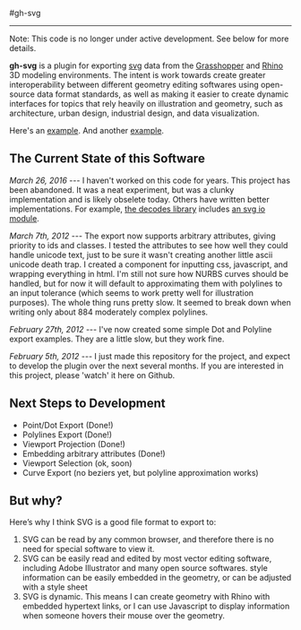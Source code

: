 #gh-svg

---

Note: This code is no longer under active development. See below for more details.

__gh-svg__ is a plugin for exporting [svg](http://www.w3.org/Graphics/SVG/) data from the [Grasshopper](http://grasshopper3d.com) and
[Rhino](http://www.rhino3d.com/) 3D modeling environments. The intent is work towards create greater
interoperability between different geometry editing softwares using open-source data
format standards, as well as making it easier to create dynamic interfaces
for topics that rely heavily on illustration and geometry, such as architecture,
urban design, industrial design, and data visualization.


Here's an [example](http://benjamingolder.com/static/files/dynamic_example.html).
And another [example](http://benjamingolder.com/static/files/bcn_example.html).


## The Current State of this Software

_March 26, 2016 ---_ I haven't worked on this code for years. This project has been abandoned. It was a neat experiment, but was a clunky implementation and is likely obselete today. Others have written better implementations. For example, [the decodes library](http://decod.es/) includes [an svg io module](https://github.com/ksteinfe/decodes/blob/master/decodes/io/svg_out.py). 

_March 7th, 2012 ---_ The export now supports arbitrary attributes, giving priority to ids and classes. I tested the attributes to see how well they
could handle unicode text, just to be sure it wasn't creating another little ascii unicode death trap.
I created a component for inputting css,
javascript, and wrapping everything in html. I'm still not sure how NURBS
curves should be handled, but for now it will default to approximating them
with polylines to an input tolerance (which seems to work pretty well for
illustration purposes). The whole thing runs pretty slow. It seemed to break
down when writing only about 884 moderately complex polylines.

_February 27th, 2012 ---_ I've now created some simple Dot and Polyline export
examples. They are a little slow, but they work fine.

_February 5th, 2012 ---_ I just made this repository for the project, and expect to
develop the plugin over the next several months. If you are interested in this
project, please 'watch' it here on Github.


## Next Steps to Development

* Point/Dot Export (Done!)
* Polylines Export (Done!)
* Viewport Projection (Done!)
* Embedding arbitrary attributes (Done!)
* Viewport Selection (ok, soon)
* Curve Export (no beziers yet, but polyline approximation works)

## But why?

Here’s why I think SVG is a good file format to export to:

1. SVG can be read by any common browser, and therefore there is no need for special software to view it.
2. SVG can be easily read and edited by most vector editing software, including Adobe Illustrator and many open source softwares.
style information can be easily embedded in the geometry, or can be adjusted with a style sheet
3. SVG is dynamic. This means I can create geometry with Rhino with embedded hypertext links, or I can use Javascript to display information when someone hovers their mouse over the geometry.

